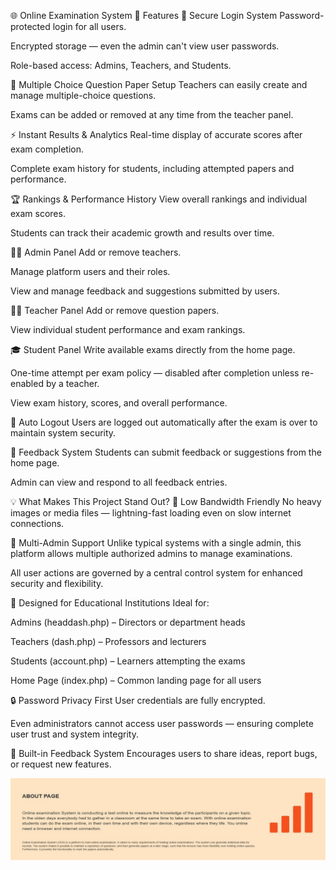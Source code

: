 🌐 Online Examination System
🚀 Features
🔐 Secure Login System
Password-protected login for all users.

Encrypted storage — even the admin can't view user passwords.

Role-based access: Admins, Teachers, and Students.

📝 Multiple Choice Question Paper Setup
Teachers can easily create and manage multiple-choice questions.

Exams can be added or removed at any time from the teacher panel.

⚡ Instant Results & Analytics
Real-time display of accurate scores after exam completion.

Complete exam history for students, including attempted papers and performance.

🏆 Rankings & Performance History
View overall rankings and individual exam scores.

Students can track their academic growth and results over time.

🧑‍💼 Admin Panel
Add or remove teachers.

Manage platform users and their roles.

View and manage feedback and suggestions submitted by users.

👨‍🏫 Teacher Panel
Add or remove question papers.

View individual student performance and exam rankings.

🎓 Student Panel
Write available exams directly from the home page.

One-time attempt per exam policy — disabled after completion unless re-enabled by a teacher.

View exam history, scores, and overall performance.

🔁 Auto Logout
Users are logged out automatically after the exam is over to maintain system security.

💬 Feedback System
Students can submit feedback or suggestions from the home page.

Admin can view and respond to all feedback entries.

💡 What Makes This Project Stand Out?
🚦 Low Bandwidth Friendly
No heavy images or media files — lightning-fast loading even on slow internet connections.

👥 Multi-Admin Support
Unlike typical systems with a single admin, this platform allows multiple authorized admins to manage examinations.

All user actions are governed by a central control system for enhanced security and flexibility.

🏫 Designed for Educational Institutions
Ideal for:

Admins (headdash.php) – Directors or department heads

Teachers (dash.php) – Professors and lecturers

Students (account.php) – Learners attempting the exams

Home Page (index.php) – Common landing page for all users

🔒 Password Privacy First
User credentials are fully encrypted.

Even administrators cannot access user passwords — ensuring complete user trust and system integrity.

📢 Built-in Feedback System
Encourages users to share ideas, report bugs, or request new features.


 ![ABOUT PAGE](https://github.com/project101010/batch-project/blob/main/images_git/about.jpeg)
